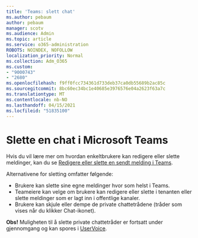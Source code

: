 ```yaml
---
title: 'Teams: slett chat'
ms.author: pebaum
author: pebaum
manager: scotv
ms.audience: Admin
ms.topic: article
ms.service: o365-administration
ROBOTS: NOINDEX, NOFOLLOW
localization_priority: Normal
ms.collection: Adm_O365
ms.custom:
- "9000743"
- "2680"
ms.openlocfilehash: f9ff0fcc734361d733deb37ca0db55689b2ac85c
ms.sourcegitcommit: 8bc60ec34bc1e40685e3976576e04a2623f63a7c
ms.translationtype: MT
ms.contentlocale: nb-NO
ms.lasthandoff: 04/15/2021
ms.locfileid: "51835100"
---
```

# <a name="delete-a-chat-in-microsoft-teams"></a>Slette en chat i Microsoft Teams

Hvis du vil lære mer om hvordan enkeltbrukere kan redigere eller slette meldinger, kan du se [Redigere eller slette en sendt melding i Teams](https://support.office.com/article/5f1fe604-a900-4a07-b8b7-8cf70ed6b263). 

Alternativene for sletting omfatter følgende:

- Brukere kan slette sine egne meldinger hvor som helst i Teams.
- Teameiere kan velge om brukere kan redigere eller slette i tenanten eller slette meldinger som er lagt inn i offentlige kanaler.
- Brukere kan skjule eller dempe de private chattetrådene (tråder som vises når du klikker Chat-ikonet).

**Obs!** Muligheten til å slette private chattetråder er fortsatt under gjennomgang og kan spores i [UserVoice](https://microsoftteams.uservoice.com/forums/555103-public/suggestions/33535006-delete-private-chat-threads). 